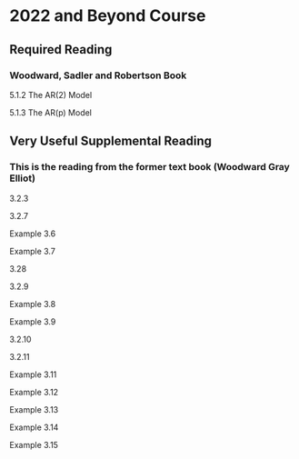 
# 2022 and Beyond Course

## Required Reading

### Woodward, Sadler and Robertson Book

5.1.2 The AR(2) Model

5.1.3 The AR(p) Model













## Very Useful Supplemental Reading  
### This is the reading from the former text book (Woodward Gray Elliot)


3.2.3


3.2.7


Example 3.6


Example 3.7


3.28


3.2.9


Example 3.8


Example 3.9


3.2.10


3.2.11


Example 3.11


Example 3.12


Example 3.13


Example 3.14


Example 3.15


